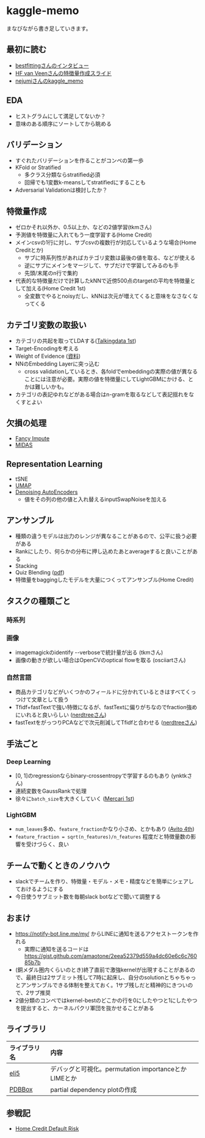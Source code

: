 # kaggle-memo

まなびながら書き足していきます。

## 最初に読む

- [bestfittingさんのインタビュー](http://blog.kaggle.com/2018/05/07/profiling-top-kagglers-bestfitting-currently-1-in-the-world/)
- [HF van Veenさんの特徴量作成スライド](https://www.slideshare.net/HJvanVeen/feature-engineering-72376750)
- [nejumiさんのkaggle_memo](https://github.com/nejumi/kaggle_memo)

## EDA

- ヒストグラムにして満足してないか？
- 意味のある順序にソートしてから眺める

## バリデーション

- すぐれたバリデーションを作ることがコンペの第一歩
- KFold or Stratified
  - 多クラス分類ならstratified必須
  - 回帰でも1変数k-meansしてstratifiedにすることも
- Adversarial Validationは検討したか？

## 特徴量作成

- ゼロかそれ以外か、0.5以上か、などの2値学習(tkmさん)
- 予測値を特徴量に入れてもう一度学習する(Home Credit)
- メインcsvの1行に対し、サブcsvの複数行が対応しているような場合(Home Creditとか)
  - サブに時系列性があればカテゴリ変数は最後の値を取る、などが使える
  - 逆にサブにメインをマージして、サブだけで学習してみるのも手
  - 先頭/末尾のn行で集約
- 代表的な特徴量だけで計算したkNNで近傍500点のtargetの平均を特徴量として加える(Home Credit 1st)
  - 全変数でやるとnoisyだし、kNNは次元が増えてくると意味をなさなくなってくる
  
  

## カテゴリ変数の取扱い

- カテゴリの共起を取ってLDAする([Talkingdata 1st](https://www.slideshare.net/TakanoriHayashi3/talkingdata-adtracking-fraud-detection-challenge-1st-place-solution))
- Target-Encodingを考える
- Weight of Evidence ([資料](https://github.com/h2oai/h2o-meetups/blob/master/2017_11_29_Feature_Engineering/Feature%20Engineering.pdf))
- NNのEmbedding Layerに突っ込む
  - cross validationしているとき、各foldでembeddingの実際の値が異なることには注意が必要。実際の値を特徴量にしてLightGBMにかける、とかは難しいかも。
- カテゴリの表記ゆれなどがある場合はn-gramを取るなどして表記揺れをなくすとよい

## 欠損の処理

- [Fancy Impute](https://github.com/iskandr/fancyimpute)
- [MIDAS](https://github.com/Oracen/MIDAS)

## Representation Learning

- tSNE
- [UMAP](https://github.com/lmcinnes/umap)
- [Denoising AutoEncoders](https://www.kaggle.com/c/porto-seguro-safe-driver-prediction/discussion/44629#250927)
  - 値をその列の他の値と入れ替えるinputSwapNoiseを加える

## アンサンブル

- 種類の違うモデルは出力のレンジが異なることがあるので、公平に扱う必要がある
- Rankにしたり、何らかの分布に押し込めたあとaverageすると良いことがある
- Stacking
- Quiz Blending ([pdf](https://www.netflixprize.com/assets/GrandPrize2009_BPC_BigChaos.pdf))
- 特徴量をbaggingしたモデルを大量につくってアンサンブル(Home Credit)

## タスクの種類ごと

### 時系列

### 画像

- imagemagickのidentify --verboseで統計量が出る (tkmさん)
- 画像の動きが欲しい場合はOpenCVのoptical flowを取る (osciiartさん)

### 自然言語

- 商品カテゴリなどがいくつかのフィールドに分かれているときはすべてくっつけて文章として扱う
- Tfidf+fastTextで強い特徴になるが、fastTextに偏りがちなのでfraction強めにいれると良いらしい ([nerdtreeさん](https://twitter.com/nardtree/status/994579698553311233?s=12))
- fastTextをがっつりPCAなどで次元削減してTfidfと合わせる ([nerdtreeさん](https://twitter.com/nardtree/status/995963496322945025))

## 手法ごと

### Deep Learning

- [0, 1]のregressionならbinary-crossentropyで学習するのもあり (ynktkさん)
- 連続変数をGaussRankで処理
- 徐々に`batch_size`を大きくしていく ([Mercari 1st](https://www.kaggle.com/c/mercari-price-suggestion-challenge/discussion/50256))

### LightGBM

- `num_leaves`多め、`feature_fraction`かなり小さめ、とかもあり ([Avito 4th](https://www.kaggle.com/c/avito-demand-prediction/discussion/59881))
- `feature_fraction = sqrt(n_features)/n_features` 程度だと特徴量数の影響を受けづらく、良い

## チームで動くときのノウハウ

- slackでチームを作り、特徴量・モデル・メモ・精度などを簡単にシェアしておけるようにする
- 今日使うサブミット数を毎朝slack botなどで聞いて調整する

## おまけ

- https://notify-bot.line.me/my/ からLINEに通知を送るアクセストークンを作れる
  - 実際に通知を送るコードは https://gist.github.com/amaotone/2eea52379d559a4dc60e6c6c76085b7b
- (銅メダル圏内くらいのとき)終了直前で激強kernelが出現することがあるので、最終日は2サブミット残して7時に起床し、自分のsolutionとちゃちゃっとアンサンブルできる体制を整えておく。1サブ残しだと精神的にきついので、2サブ推奨
- 2値分類のコンペではkernel-bestのどこかの行を0にしたやつと1にしたやつを提出すると、カーネルパクリ軍団を抜かせることがある

## ライブラリ

|ライブラリ名|内容|
|:--|:--|
|[eli5](https://eli5.readthedocs.io/en/latest/tutorials/index.html)|デバッグと可視化。permutation importanceとかLIMEとか|
|[PDBBox](https://pdpbox.readthedocs.io/en/latest/)|partial dependency plotの作成|

## 参戦記

- [Home Credit Default Risk](https://amalog.hateblo.jp/entry/kaggle-home-credit)
